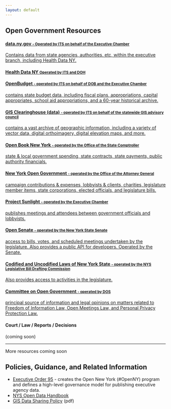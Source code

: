 ```yaml
---
layout: default
---
```



## Open Government Resources

<div class="list-group">
  <a class="list-group-item" href="https://data.ny.gov">
    <h4>data.ny.gov <small>- Operated by ITS on behalf of the Executive Chamber</small></h4>
    <p>Contains data from state agencies, authorities, etc, within the executive branch, including Health Data NY.</p>
  </a>
  <a class="list-group-item" href="https://health.data.ny.gov">
    <h4>Health Data NY <small>Operated by ITS and DOH</small></h4>
    <p></p>
  </a>
  <a class="list-group-item" href="http://openbudget.ny.gov">
    <h4>OpenBudget <small>- operated by ITS on behalf of DOB and the Executive Chamber</small></h4>
    <p>contains state budget data, including fiscal plans, appropriations, capital appropriates, school aid appropriations, and a 60-year historical archive.</p>
  </a>
  <a class="list-group-item" href="http://gis.ny.gov/gisdata/">
    <h4>GIS Clearinghouse (data) <small>- operated by ITS on behalf of the statewide GIS advisory council</small></h4>
    <p>contains a vast archive of geographic information, including a variety of vector data, digital orthoimagery, digital elevation maps, and more. </p>
  </a>
  <a class="list-group-item" href="http://www.openbooknewyork.com/">
    <h4>Open Book New York <small>- operated by the Office of the State Comptroller</small></h4>
    <p>state & local government spending, state contracts, state payments, public authority financials.</p>
  </a>
  <a class="list-group-item" href="http://www.nyopengovernment.com/NYOG/">
    <h4>New York Open Government <small>- operated by the Office of the Attorney General</small></h4>
    <p>campaign contributions & expenses, lobbyists & clients, charities, legislature member items, state corporations, elected officials, and legislature bills.</p>
  </a>
  <a class="list-group-item" href="http://www.projectsunlight.ny.gov/">
    <h4>Project Sunlight <small>- operated by the Executive Chamber</small></h4>
    <p>publishes meetings and attendees between government officials and lobbyists.</p>
  </a>
  <a class="list-group-item" href="http://www.nysenate.gov/open">
    <h4>Open Senate <small>- operated by the New York State Senate</small></h4>
    <p>access to bills, votes, and scheduled meetings undertaken by the legislature. Also provides a public API for developers. Operated by the Senate.</p>
  </a>
  <a class="list-group-item" href="http://public.leginfo.state.ny.us/lawssrch.cgi?NVLWO:">
    <h4>Codified and Uncodified Laws of New York State <small>- operated by the NYS Legislative Bill Drafting Commission</small></h4>
    <p>Also provides access to activities in the legislature.</p>
  </a>
  <a class="list-group-item" href="http://www.dos.ny.gov/coog/">
    <h4>Committee on Open Government <small>- operated by DOS</small></h4>
    <p>principal source of information and legal opinions on matters related to Freedom of Information Law, Open Meetings Law, and Personal Privacy Protection Law.</p>
  </a>
  <span class="list-group-item">
    <h4>Court / Law / Reports / Decisions</h4>
    <p>(coming soon)</p>
  </span>
  <hr />
  <span class="list-group-item">
    <p>More resources coming soon</p>
  </span>
</div>

## Policies, Guidance, and Related Information
* [Executive Order 95](http://www.governor.ny.gov/news/no-95-using-technology-promote-transparency-improve-government-performance-and-enhance-citizen) - creates the Open New York (#OpenNY) program and defines a high-level governance model for publishing executive agency data.
* [NYS Open Data Handbook](http://nys-its.github.io/open-data-handbook/)
* [GIS Data Sharing Policy](https://www.its.ny.gov/policy/NYS-P10-003.pdf) (pdf)
